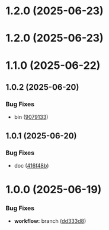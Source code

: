 # 1.2.0 (2025-06-23)



# 1.2.0 (2025-06-23)



# 1.1.0 (2025-06-22)



## 1.0.2 (2025-06-20)


### Bug Fixes

* bin ([9079133](https://github.com/ratpi-studio/ratpi-cli/commit/9079133db4da320281bbc2c5a9a7da83cc42df2f))



## 1.0.1 (2025-06-20)


### Bug Fixes

* doc ([416f48b](https://github.com/ratpi-studio/ratpi-cli/commit/416f48bb02fcd4cf06dc2bf4b0efb1449b462fc3))



# 1.0.0 (2025-06-19)

### Bug Fixes

- **workflow:** branch ([dd333d8](https://github.com/ratpi-studio/ratpi-cli/commit/dd333d878ddc4abd3c4eaab7c742d18db997f115))
